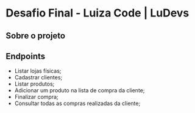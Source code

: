 # Desafio Final - Luiza Code | LuDevs

## Sobre o projeto


## Endpoints

- Listar lojas físicas;
- Cadastrar clientes;
- Listar produtos;
- Adicionar um produto na lista de compra da cliente;
- Finalizar compra;
- Consultar todas as compras realizadas da cliente;

## 